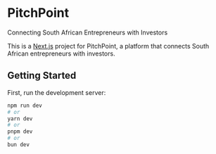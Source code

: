 # PitchPoint
Connecting South African Entrepreneurs with Investors

This is a [Next.js](https://nextjs.org) project for PitchPoint, a platform that connects South African entrepreneurs with investors.

## Getting Started

First, run the development server:

```bash
npm run dev
# or
yarn dev
# or
pnpm dev
# or
bun dev